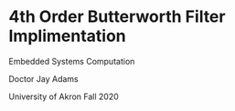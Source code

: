 # 4th Order Butterworth Filter Implimentation

Embedded Systems Computation

Doctor Jay Adams

University of Akron Fall 2020


